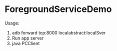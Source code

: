 # ForegroundServiceDemo

Usage:

1. adb forward tcp:8000 localabstract:localSver
2. Run app server
3. java PCClient
